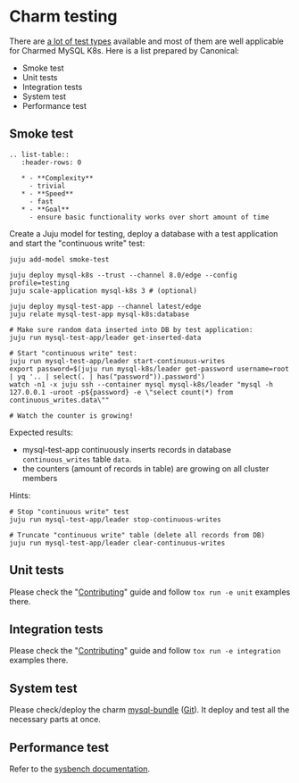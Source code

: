 # Charm testing

<!--TODO: migrate this to github dev docs-->

There are [a lot of test types](https://en.wikipedia.org/wiki/Software_testing) available and most of them are well applicable for Charmed MySQL K8s. Here is a list prepared by Canonical:

* Smoke test
* Unit tests
* Integration tests
* System test
* Performance test

## Smoke test

```{eval-rst}
.. list-table::
   :header-rows: 0

   * - **Complexity**
     - trivial
   * - **Speed**
     - fast
   * - **Goal**
     - ensure basic functionality works over short amount of time
```

Create a Juju model for testing, deploy a database with a test application and start the "continuous write" test:

```shell
juju add-model smoke-test

juju deploy mysql-k8s --trust --channel 8.0/edge --config profile=testing
juju scale-application mysql-k8s 3 # (optional)

juju deploy mysql-test-app --channel latest/edge
juju relate mysql-test-app mysql-k8s:database

# Make sure random data inserted into DB by test application:
juju run mysql-test-app/leader get-inserted-data

# Start "continuous write" test:
juju run mysql-test-app/leader start-continuous-writes
export password=$(juju run mysql-k8s/leader get-password username=root | yq '.. | select(. | has("password")).password')
watch -n1 -x juju ssh --container mysql mysql-k8s/leader "mysql -h 127.0.0.1 -uroot -p${password} -e \"select count(*) from continuous_writes.data\""

# Watch the counter is growing!
```
Expected results:

* mysql-test-app continuously inserts records in database `continuous_writes` table `data`.
* the counters (amount of records in table) are growing on all cluster members

Hints:
```shell
# Stop "continuous write" test
juju run mysql-test-app/leader stop-continuous-writes

# Truncate "continuous write" table (delete all records from DB)
juju run mysql-test-app/leader clear-continuous-writes
```

## Unit tests

Please check the "[Contributing](https://github.com/canonical/mysql-k8s-operator/blob/main/CONTRIBUTING.md#testing)" guide and follow `tox run -e unit` examples there.

## Integration tests

Please check the "[Contributing](https://github.com/canonical/mysql-k8s-operator/blob/main/CONTRIBUTING.md#testing)" guide and follow `tox run -e integration` examples there.

## System test

Please check/deploy the charm [mysql-bundle](https://charmhub.io/mysql-k8s-bundle) ([Git](https://github.com/canonical/mysql-k8s-bundle)). It deploy and test all the necessary parts at once.

## Performance test

Refer to the [sysbench documentation](https://discourse.charmhub.io/t/charmed-sysbench-documentation-home/13945).


